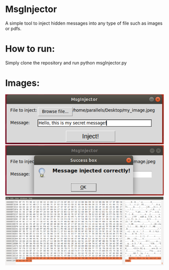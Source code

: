 # MsgInjector
A simple tool to inject hidden messages into any type of file such as images or pdfs.
# How to run:
Simply clone the repository and run python msgInjector.py
# Images:
![Test Image 1](/schermata1.png)
![Test Image 1](/schermata2.png)
![Test Image 1](/schermata3.png)
